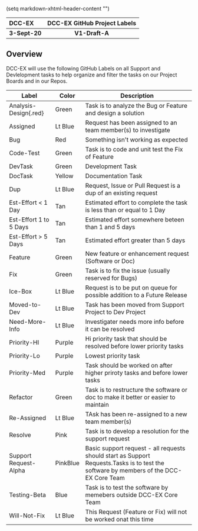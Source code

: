 (setq markdown-xhtml-header-content
      "<style type='text/css'>
.red { color: red; }

</style>")

| DCC-EX        | DCC-EX GitHub Project Labels |
| :------------ | :--------------------------: |
| **3-Sept-20** |        **V1-Draft-A**        |

## Overview

DCC-EX will use the following GitHub Labels on all Support and Devlelopment tasks to help organize and filter the tasks on our Project Boards and in our Repos.

| Label                  | Color    | Description                                                  |
| ---------------------- | -------- | ------------------------------------------------------------ |
| Analysis-Design{.red}  | Green    | Task is to analyze the Bug or Feature and design a solution  |
| Assigned               | Lt Blue  | Request has been assigned to an team member(s) to investigate |
| Bug                    | Red      | Something isn't working as expected                          |
| Code-Test              | Green    | Task is to code and unit test the Fix of Feature             |
| DevTask                | Green    | Development Task                                             |
| DocTask                | Yellow   | Documentation Task                                           |
| Dup                    | Lt Blue  | Request, Issue or Pull Request is a dup of an existing request |
| Est-Effort < 1 Day     | Tan      | Estimated effort to complete the task is less than or equal to 1 Day |
| Est-Effort 1 to 5 Days | Tan      | Estimated effort somewhere beteen than 1 and 5 days          |
| Est-Effort > 5 Days    | Tan      | Estimated effort greater than 5 days                         |
| Feature                | Green    | New feature or enhancement request (Software or Doc)         |
| Fix                    | Green    | Task is to fix the issue (usually reserved for Bugs)         |
| Ice-Box                | Lt Blue  | Request is to be put on queue for possible addition to a Future Release |
| Moved-to-Dev           | Lt Blue  | Task has been moved from Support Project to Dev Project      |
| Need-More-Info         | Lt Blue  | Investigater  needs more info before it can be resolved      |
| Priority-HI            | Purple   | Hi priority task that should be resolved before lower priority tasks |
| Priority-Lo            | Purple   | Lowest priority task                                         |
| Priority-Med           | Purple   | Task should be worked on after higher priroty tasks and before lower tasks |
| Refactor               | Green    | Task is to restructure the software or doc to make it better or easier to maintain |
| Re-Assigned            | Lt Blue  | TAsk has been re-assigned to a new team member(s)            |
| Resolve                | Pink     | Task is to develop a resolution for the support request      |
| Support Request-Alpha  | PinkBlue | Basic support request - all requests should start as Support Requests.Tasks is to test the software by members of the DCC-EX Core Team |
| Testing-Beta           | Blue     | Task is to test the software by memebers outside DCC-EX Core Team |
| Will-Not-Fix           | Lt Blue  | This Request (Feature or Fix) will not be worked onat this time |



